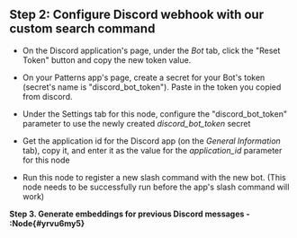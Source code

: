 ## Step 2: Configure Discord webhook with our custom search command

- On the Discord application's page, under the *Bot* tab, click the "Reset Token" button and 
copy the new token value. 

- On your Patterns app's page, create a secret for your Bot's token 
(secret's name is "discord_bot_token"). Paste in the token you copied 
from discord. 

- Under the Settings tab for this node, configure the "discord_bot_token" 
parameter to use the newly created *discord_bot_token* secret

- Get the application id for the Discord app (on the *General Information* tab), copy it, 
and enter it as the value for the *application_id* parameter for this node 


- Run this node to register a new slash command with the new bot. 
(This node needs to be successfully run before the app's slash command will work)

__Step 3. Generate embeddings for previous Discord messages - :Node{#yrvu6my5}__
